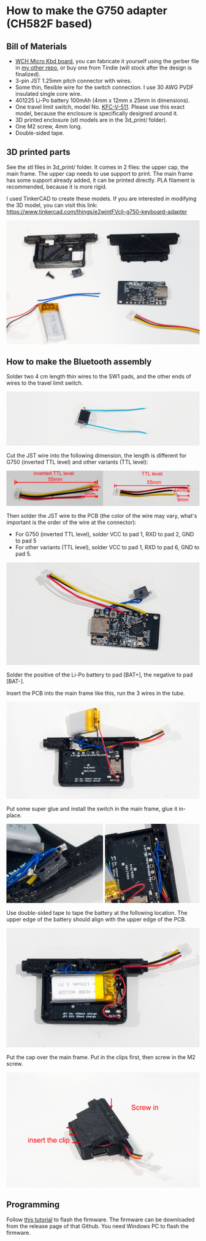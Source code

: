 # How to make the G750 adapter (CH582F based)

Bill of Materials
----------
- [WCH Micro Kbd board](https://github.com/pymo/wch_micro_kbd/), you can fabricate it yourself using the gerber file in [my other repo](https://github.com/pymo/wch_micro_kbd/tree/main/pcb/), or buy one from Tindie (will stock after the design is finalized).
- 3-pin JST 1.25mm pitch connector with wires.
- Some thin, flexible wire for the switch connection. I use 30 AWG PVDF insulated single core wire.
- 401225 Li-Po battery 100mAh (4mm x 12mm x 25mm in dimensions).
- One travel limit switch, model No. [KFC-V-511](https://www.aliexpress.com/item/3256802435427161.html). Please use this exact model, because the enclosure is specifically designed around it.
- 3D printed enclosure (stl models are in the 3d_print/ folder).
- One M2 screw, 4mm long.
- Double-sided tape.

3D printed parts
----------------
See the stl files in 3d_print/ folder. It comes in 2 files: the upper cap, the main frame. The upper cap needs to use support to print. The main frame has some support already added, it can be printed directly. PLA filament is recommended, because it is more rigid.

I used TinkerCAD to create these models. If you are interested in modifying the 3D model, you can visit this link: https://www.tinkercad.com/things/e2wjntFVclj-g750-keyboard-adapter

![Printed parts before assembly](/images/3d_print.jpg "Printed parts before assembly")

How to make the Bluetooth assembly
-------------------

Solder two 4 cm length thin wires to the SW1 pads, and the other ends of wires to the travel limit switch.

![wiring pic](/images/wiring1.jpg)

Cut the JST wire into the following dimension, the length is different for G750 (inverted TTL level) and other variants (TTL level):

![wiring pic](/images/wiring2.jpg)

Then solder the JST wire to the PCB (the color of the wire may vary, what's important is the order of the wire at the connector):
 - For G750 (inverted TTL level), solder VCC to pad 1, RXD to pad 2, GND to pad 5
 - For other variants (TTL level), solder VCC to pad 1, RXD to pad 6, GND to pad 5.

![wiring pic](/images/wiring3.jpg)

Solder the positive of the Li-Po battery to pad [BAT+], the negative to pad [BAT-].

Insert the PCB into the main frame like this, run the 3 wires in the tube.

![wiring pic](/images/wiring4.jpg)

Put some super glue and install the switch in the main frame, glue it in-place.

![wiring pic](/images/glue_switch.jpg)

Use double-sided tape to tape the battery at the following location. The upper edge of the battery should align with the upper edge of the PCB.

![Glue the switch](/images/wiring5.jpg)

Put the cap over the main frame. Put in the clips first, then screw in the M2 screw.

![wiring pic](/images/cap.jpg)

Programming
-----------
Follow [this tutorial](https://github.com/pymo/wch_micro_kbd/blob/main/doc/wch_isp_tool.md) to flash the firmware. The firmware can be downloaded from the release page of that Github. You need Windows PC to flash the firmware.

